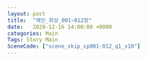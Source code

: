 ```yaml
---
layout: post
title:  "메인_회상_001~012장"
date:   2020-12-16 14:00:00 +0000
categories: Main
Tags: Story Main
SceneCode: ["scene_skip_cp001-012_q1_s10"]
---
```

